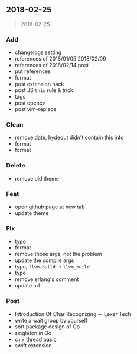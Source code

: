 
<a name="2018-02-25"></a>
## 2018-02-25

> 2018-02-25

### Add

* changelogs setting
* references of 2018/01/05 2018/02/09
* references of 2018/02/14 post
* put references
* format
* post extension hack
* post JS `this` rule & trick
* tags
* post opencv
* post vim-replace

### Clean

* remove date, hydeout didn't contain this info
* format
* format

### Delete

* remove old theme

### Feat

* open github page at new tab
* update theme

### Fix

* typo
* format
* remove those args, not the problem
* update the compile args
* typo, `llvm-build` -> `llvm_build`
* typo
* remove erlang's comment
* update url

### Post

* Introduction Of Char Recognizing -- Lexer Tech
* write a wait group by yourself
* sort package design of Go
* singleton in Go
* c++ thread basic
* swift extension

